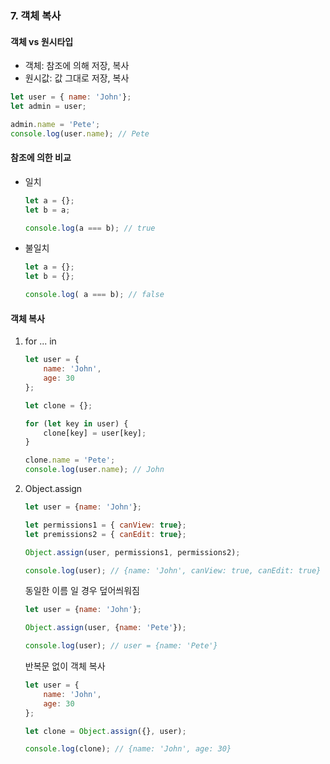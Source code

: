 ### 7. 객체 복사

#### 객체 vs 원시타입

- 객체: 참조에 의해 저장, 복사
- 원시값: 값 그대로 저장, 복사

```javascript
let user = { name: 'John'};
let admin = user;

admin.name = 'Pete';
console.log(user.name); // Pete
```



#### 참조에 의한 비교

- 일치

  ```javascript
  let a = {};
  let b = a;
  
  console.log(a === b); // true
  ```

- 불일치

  ```javascript
  let a = {};
  let b = {};
  
  console.log( a === b); // false
  ```



#### 객체 복사

1. for ... in

   ```javascript
   let user = {
       name: 'John',
       age: 30
   };
   
   let clone = {};
   
   for (let key in user) {
       clone[key] = user[key];
   }
   
   clone.name = 'Pete';
   console.log(user.name); // John
   ```

2. Object.assign

   ```javascript
   let user = {name: 'John'};
   
   let permissions1 = { canView: true};
   let premissions2 = { canEdit: true};
   
   Object.assign(user, permissions1, permissions2);
   
   console.log(user); // {name: 'John', canView: true, canEdit: true}
   ```

   

   동일한 이름 일 경우 덮어씌워짐

   ```javascript
   let user = {name: 'John'};
   
   Object.assign(user, {name: 'Pete'});
   
   console.log(user); // user = {name: 'Pete'}
   ```

   반복문 없이 객체 복사

   ```javascript
   let user = {
       name: 'John',
       age: 30
   };
   
   let clone = Object.assign({}, user);
   
   console.log(clone); // {name: 'John', age: 30}
   ```

